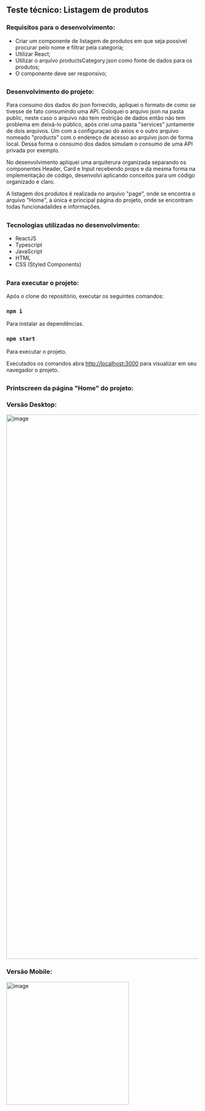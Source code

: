 ## Teste técnico: Listagem de produtos

### Requisitos para o desenvolvimento:

- Criar um componente de listagem de produtos em que seja possível procurar pelo nome e filtrar pela categoria; 
- Utilizar React;
- Utilizar o arquivo productsCategory.json como fonte de dados para os produtos;
- O componente deve ser responsivo;

##

### Desenvolvimento do projeto:

Para consumo dos dados do json fornecido, apliquei o formato de como se tivesse de fato consumindo uma API. Coloquei o arquivo json na pasta public, neste caso o arquivo não tem restrição de dados então não tem problema em deixá-lo público, após criei uma pasta "services" juntamente de dois arquivos. Um com a configuraçao do axios e o outro arquivo nomeado "products" com o endereço de acesso ao arquivo json de forma local. Dessa forma o consumo dos dados simulam o consumo de uma API privada por exemplo.

No desenvolvimento apliquei uma arquiterura organizada separando os componentes Header, Card e Input recebendo props e da mesma forma na implementação de código, desenvolvi aplicando conceitos para um código organizado e claro. 

A listagem dos produtos é realizada no arquivo "page", onde se encontra o arquivo "Home", a única e principal página do projeto, onde se encontram todas funcionadalides e informações.

##

### Tecnologias utilizadas no desenvolvimento:

- ReactJS
- Typescript
- JavaScript
- HTML
- CSS (Styled Components)

##

### Para executar o projeto:

Após o clone do repositório, executar os seguintes comandos:

### `npm i`
Para instalar as dependências.

### `npm start`
Para executar o projeto.

Executados os comandos abra [http://localhost:3000](http://localhost:3000) para visualizar em seu navegador o projeto.

##

### Printscreen da página "Home" do projeto:

### Versão Desktop:

<img width="1423" alt="image" src="https://user-images.githubusercontent.com/72532360/219510333-0e3d8ea8-bfa8-4615-844c-d4f82e9b0ed8.png">

### Versão Mobile:

<img width="321" alt="image" src="https://user-images.githubusercontent.com/72532360/219510586-d8eaa0ef-251b-4e7c-a18f-cbcfb69993b8.png">

